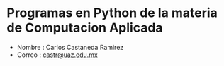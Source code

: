 # Programas en Python de la materia de Computacion Aplicada

- Nombre : Carlos Castaneda Ramirez
- Correo : castr@uaz.edu.mx

